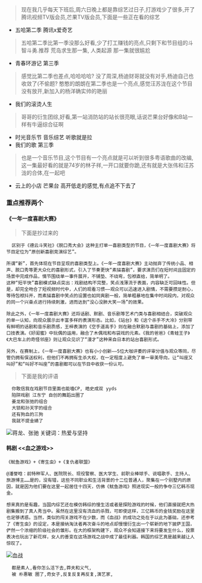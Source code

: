 > 现在我几乎每天下班后,周六日晚上都是靠综艺过日子,打游戏少了很多,开了腾讯视频TV版会员,芒果TV版会员,下面是一些正在看的综艺 

- 五哈第二季 腾讯x爱奇艺 
>  五哈第二季比第一季没那么好看,少了打工赚钱的亮点,只剩下和节目组的斗智斗勇.推荐  荒岛求生那一集, 人类起源 那一集就很尴尬
- 青春环游记 第三季 
> 感觉比第二季也差点,哈哈哈哈?  没了周深,杨迪财哥就没有对手,杨迪自己也收敛了(不偷题? 憨憨的朗朗在第二季也是一个亮点,感觉汪苏泷在这个节目没有放开,新加入的杨洋确实帅的艳丽
- 我们的滚烫人生 
> 哥哥的衍生团综,好看,第一站消防站的站长很亮眼,话说芒果台好像和B站一样有牛逼综合征啊
- 时光音乐节 音乐综艺 听歌就是拉
- 我们的歌 第三季 
> 也是一个音乐节目,这个节目有一个亮点就是可以听到很多粤语歌曲的改编,这一集最好看的就是74岁的林子祥,一开口就要你跪,还有就是大张伟和汪苏泷的合体,在一起吧
- 云上的小店 芒果台 高开低走的感觉,有点追不下去了

### 重点推荐两个

#### 《一年一度喜剧大赛》

> 下面是抄过来的

```
  区别于《德云斗笑社》《脱口秀大会》这种主打单一喜剧类型的节目，《一年一度喜剧大赛》将节目定位为“原创新喜剧竞演综艺”。

所谓“新”，首先体现在节目呈现的喜剧类型上。《一年一度喜剧大赛》主动抛弃了传统小品、相声、脱口秀等更大众化的喜剧形式，引入了节奏更快“素描喜剧”，要求演员们在短时间且固定的场景中完成作品，情节围绕单一事件展开，不铺垫、不绕弯，包袱直给，简单明了。
这种“短平快”喜剧模式缺点突出：戏剧结构不完整，笑点浅薄流于表面，内容缺乏可回味性。但是，却完全吻合了短视频时代中，人们的观看习惯——观众可以迅速进入剧情，不需要攒足耐心，等待包袱抖开，而素描喜剧中笑点的设置也如同爽剧一般，简单粗暴地在集中时间段内，对观众的同一个兴奋点进行持续刺激，进而达到“没心没肺大笑一场”的效果。

除此之外，《一年一度喜剧大赛》还将话剧、默剧、音乐剧等艺术门类与喜剧相结合，突破观众的单一认知，向观众展示出丰富多样的表演形态。比如，《站台》和《这个杀手不大冷》分别带有鲜明的话剧和音乐剧质感，王梓表演的《空手道高手》则在融合默剧与喜剧的基础上，添加了口技表演。《好闺蜜》中玩偶的运用，融合了木偶戏和布袋戏的元素。《我的爸爸》《青蛙王子》《大巴车上的奇怪邻座》则让观众见识了“漫才”这种来自日本的站台喜剧形式。

另外，在赛制上，《一年一度喜剧大赛》也有小小创新——5位大咖评委的评审分值与观众等同，尽管仍拥有保送权利，但他们不再拥有生杀大权，在一定程度上避免了单一审美导向，让“叫座又叫好”和“叫好不叫座”的喜剧都可以在节目中收获一份认可。
```

> 下面是我的评语

```
  你敢信我在戏剧节目里面也能嗑CP, 皓史成双 yyds 
  陷阱戏剧 江东宁 自创的舞蹈出圈了
  姜龙和张弛的组合
  大锁和孙天宇的组合
  还有狗血的三狗
  我就不提金婧了 
```

![蒋龙、张驰 关键词：热爱与坚持](https://nimg.ws.126.net/?url=http%3A%2F%2Fdingyue.ws.126.net%2F2022%2F0110%2F7cb17d50j00r5gv5r0028c000gs00k4m.jpg&thumbnail=650x2147483647&quality=80&type=jpg)


#### 韩剧 <<血之游戏>> 


```
《鱿鱼游戏》+《寄生虫》+《复仇者联盟》

@潘誉晗：前特种军人、医院院长、现役警察、医大学生、前职业棒球手、说唱歌手、主持人、旅游博主……是的，没有错，这些不同职业和生活背景的十二位普通人，聚集在一个别墅内的原因，就是因为他们要在这里一起居住十四天，仿佛《鱿鱼游戏》照进现实一般的争夺三亿韩币现金。

想来真的是有趣，当国内综艺还在模仿韩综的慢生活或者是探险游戏的时候，他们直接就把大热剧集搬到了真人秀当中。虽然在这里没有流血的杀戮，可即使这样，三亿韩币的金钱奖励在这里也足够诱惑。当然，类似的闯关游戏不在少数，而《血战》的成功之处在于以此为基础，还参考了《寄生虫》的设定，本是接纳淘汰者再次奋斗的地点却慢慢衍生出一个崭新的地下披萨王国，俨然一个浓缩的阶级社会的雏形。在大的框架构建下，观众不会知道接下来将要发生什么，投票表决也玩出了新花样，女人的善变在这场游戏之战中成了最佳利器。韩国的综艺真是越来越让人惊叹了。

```

![血战](https://cdn.sspai.com/2021/12/03/article/f8cf2f06856c30d2b5d238ee9dde9f1f?imageView2/2/w/1120/q/90/interlace/1/ignore-error/1) 

```
  都是素人,看你怎么活下去,莽夫和义气,
  被 朴惠敏 圈了,奇女子,反复反复再反复,演艺家,
```
